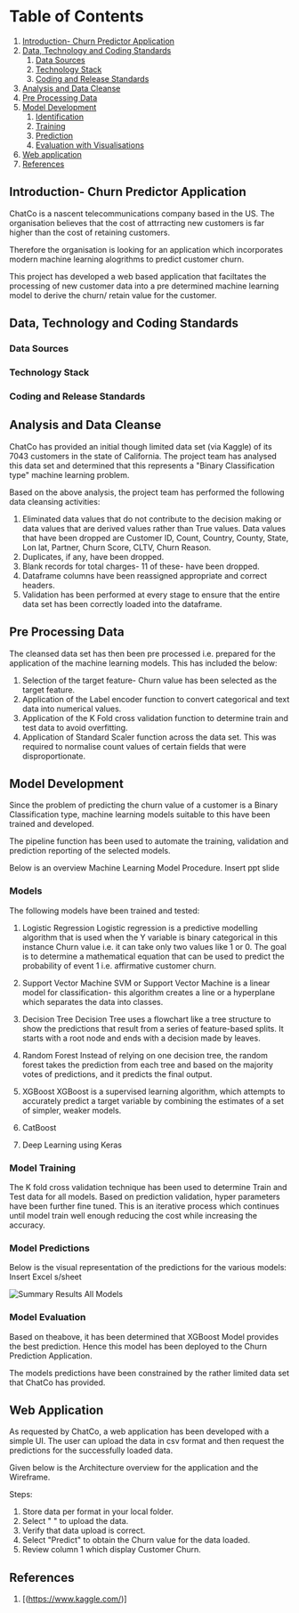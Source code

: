 # Table of Contents
1. [Introduction- Churn Predictor Application](#Introduction)
2. [Data, Technology and Coding Standards](#Paragraph1)
   1. [Data Sources](#SubParagraph1)
   2. [Technology Stack](#Subparagraph2) 
   3. [Coding and Release Standards](#Subparagraph3)
3. [Analysis and Data Cleanse](#Paragraph2)
4. [Pre Processing Data](#Paragraph3)
5. [Model Development](#Paragraph4)
   1. [Identification](#SubParagraph4)
   2. [Training](#SubParagraph5)
   3. [Prediction](#Subparagraph6) 
   4. [Evaluation with Visualisations](#Subparagraph7)
5. [Web application](#Paragraph5)
6. [References](#Paragraph6)

<div style="page-break-after: always;"></div>

## Introduction- Churn Predictor Application <a name="Introduction"></a>

ChatCo is a nascent telecommunications company based in the US. The organisation believes that the cost of attrracting new customers is far higher than the cost of retaining customers.

Therefore the organisation is looking for an application which incorporates modern machine learning alogrithms to predict customer churn.

This project has developed a web based application that faciltates the processing of new customer data into a pre determined machine learning model to derive the churn/ retain value for the customer. 

## Data, Technology and Coding Standards <a name="paragraph1"></a>
### Data Sources <a name="subparagraph1"></a>

### Technology Stack <a name="subparagraph2"></a>


### Coding and Release Standards <a name="subparagraph3"></a>


## Analysis and Data Cleanse <a name="paragraph2"></a>

ChatCo has provided an initial though limited data set (via Kaggle) of its 7043 customers in the state of California. The project team has analysed this data set and determined that this represents a "Binary Classification type" machine learning problem. 

Based on the above analysis, the project team has performed the following data cleansing activities:

1. Eliminated data values that do not contribute to the decision making or data values that are derived values rather than True values. Data values that have been dropped are Customer ID, Count, Country, County, State, Lon lat, Partner, Churn Score, CLTV, Churn Reason.
2. Duplicates, if any, have been dropped.
3. Blank records for total charges- 11 of these- have been dropped.
4. Dataframe columns have been reassigned appropriate and correct headers.
5. Validation has been performed at every stage to ensure that the entire data set has been correctly loaded into the dataframe.

## Pre Processing Data <a name="paragraph3"></a>

The cleansed data set has then been pre processed i.e. prepared for the application of the machine learning models. This has included the below:

1. Selection of the target feature- Churn value has been selected as the target feature. 
2. Application of the Label encoder function to convert categorical and text data into numerical values. 
3. Application of the K Fold cross validation function to determine train and test data to avoid overfitting.
4. Application of Standard Scaler function across the data set. This was required to normalise count values of certain fields that were disproportionate. 


## Model Development <a name="paragraph4"></a>
Since the problem of predicting the churn value of a customer is a Binary Classification type, machine learning models suitable to this have been trained and developed.

The pipeline function has been used to automate the training, validation and prediction reporting of the selected models.

Below is an overview Machine Learning Model Procedure. Insert ppt slide


### Models <a name="subparagraph4"></a>
The following models have been trained and tested:

1. Logistic Regression
Logistic regression is a predictive modelling algorithm that is used when the Y variable is binary categorical in this instance Churn value i.e. it can take only two values like 1 or 0. The goal is to determine a mathematical equation that can be used to predict the probability of event 1 i.e. affirmative customer churn. 

2. Support Vector Machine
SVM or Support Vector Machine is a linear model for classification- this algorithm creates a line or a hyperplane which separates the data into classes.

3. Decision Tree
Decision Tree uses a flowchart like a tree structure to show the predictions that result from a series of feature-based splits. It starts with a root node and ends with a decision made by leaves.

4. Random Forest
Instead of relying on one decision tree, the random forest takes the prediction from each tree and based on the majority votes of predictions, and it predicts the final output.

5. XGBoost
XGBoost is a supervised learning algorithm, which attempts to accurately predict a target variable by combining the estimates of a set of simpler, weaker models.

6. CatBoost


7. Deep Learning using Keras


### Model Training <a name="subparagraph5"></a>

The K fold cross validation technique has been used to determine Train and Test data for all models.
Based on prediction validation, hyper parameters have been further fine tuned. This is an iterative process which continues until model train well enough reducing the cost while increasing the accuracy. 

### Model Predictions <a name="subparagraph6"></a>
Below is the visual representation of the predictions for the various models: Insert Excel s/sheet

![Summary Results All Models](https://github.com/chirathlv/Project1/blob/Renu/Images/Total%20Wine%20Sales%20per%20Income%20Bracket.png)


### Model Evaluation <a name="subparagraph7"></a>
Based on theabove, it has been determined that XGBoost Model provides the best prediction. Hence this model has been deployed to the Churn Prediction Application.

The models predictions have been constrained by the rather limited data set that ChatCo has provided.


## Web Application <a name="paragraph5"></a>
As requested by ChatCo, a web application has been developed with a simple UI. The user can upload the data in csv format and then request the predictions for the successfully loaded data.

Given below is the Architecture overview for the application and the Wireframe.

Steps:
1. Store data per format in your local folder.
2. Select "   " to upload the data.
3. Verify that data upload is correct.
4. Select "Predict" to obtain the Churn value for the data loaded.
5. Review column 1 which display Customer Churn. 



## References <a name="paragraph6"></a>

1. [(https://www.kaggle.com/)]
